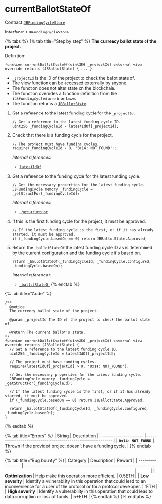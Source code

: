# currentBallotStateOf

Contract:[`JBFundingCycleStore`](../)​‌

Interface: `IJBFundingCycleStore`

{% tabs %}
{% tab title="Step by step" %}
**The currency ballot state of the project.**

Definition:

```solidity
function currentBallotStateOf(uint256 _projectId) external view override returns (JBBallotState) { ... } 
```

* `_projectId` is the ID of the project to check the ballot state of.
* The view function can be accessed externally by anyone.
* The function does not alter state on the blockchain.
* The function overrides a function definition from the `IJBFundingCycleStore` interface.
* The function returns a [`JBBallotState`](../../../enums/jbballotstate.md).



1.  Get a reference to the latest funding cycle for the `_projectId`.

    ```solidity
    // Get a reference to the latest funding cycle ID.
    uint256 _fundingCycleId = latestIdOf[_projectId];
    ```


2.  Check that there is a funding cycle for the project.

    ```solidity
    // The project must have funding cycles.
    require(_fundingCycleId > 0, '0x14: NOT_FOUND');
    ```

    _Internal references:_

    * [`latestIdOf`](../properties/latestidof.md)


3.  Get a reference to the funding cycle for the latest funding cycle.

    ```solidity
    // Get the necessary properties for the latest funding cycle.
    JBFundingCycle memory _fundingCycle = _getStructFor(_fundingCycleId);
    ```

    _Internal references:_

    * [`_getStructFor`](\_getstructfor.md)


4.  If this is the first funding cycle for the project, it must be approved.

    ```solidity
    // If the latest funding cycle is the first, or if it has already started, it must be approved.
    if (_fundingCycle.basedOn == 0) return JBBallotState.Approved;
    ```


5.  Return the `_ballotStateOf` the latest funding cycle ID as is determined by the current configuration and the funding cycle it's based on.

    ```solidity
    return _ballotStateOf(_fundingCycleId, _fundingCycle.configured, _fundingCycle.basedOn);
    ```

    _Internal references:_

    * [`_ballotStateOf`](\_ballotstateof.md)
{% endtab %}

{% tab title="Code" %}
```solidity
/** 
  @notice 
  The currency ballot state of the project.

  @param _projectId The ID of the project to check the ballot state of.

  @return The current ballot's state.
*/
function currentBallotStateOf(uint256 _projectId) external view override returns (JBBallotState) {
  // Get a reference to the latest funding cycle ID.
  uint256 _fundingCycleId = latestIdOf[_projectId];
  
  // The project must have funding cycles.
  require(latestIdOf[_projectId] > 0, '0x14: NOT_FOUND');

  // Get the necessary properties for the latest funding cycle.
  JBFundingCycle memory _fundingCycle = _getStructFor(_fundingCycleId);

  // If the latest funding cycle is the first, or if it has already started, it must be approved.
  if (_fundingCycle.basedOn == 0) return JBBallotState.Approved;

  return _ballotStateOf(_fundingCycleId, _fundingCycle.configured, _fundingCycle.basedOn);
}
```
{% endtab %}

{% tab title="Errors" %}
| String                | Description                                                  |
| --------------------- | ------------------------------------------------------------ |
| **`0x14: NOT_FOUND`** | Thrown if the provided project doesn't have a funding cycle. |
{% endtab %}

{% tab title="Bug bounty" %}
| Category          | Description                                                                                                                            | Reward |
| ----------------- | -------------------------------------------------------------------------------------------------------------------------------------- | ------ |
| **Optimization**  | Help make this operation more efficient.                                                                                               | 0.5ETH |
| **Low severity**  | Identify a vulnerability in this operation that could lead to an inconvenience for a user of the protocol or for a protocol developer. | 1ETH   |
| **High severity** | Identify a vulnerability in this operation that could lead to data corruption or loss of funds.                                        | 5+ETH  |
{% endtab %}
{% endtabs %}


